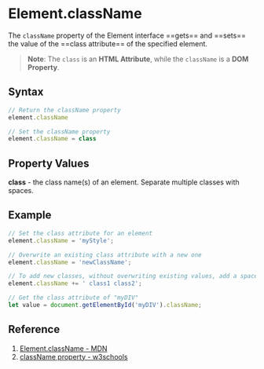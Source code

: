# Element.className

The `className` property of the Element interface ==gets== and ==sets== the value of the ==class attribute== of the specified element.

> **Note**: The `class` is an **HTML Attribute**, while the `className` is a **DOM Property**.

## Syntax

```js
// Return the className property
element.className

// Set the className property
element.className = class
```

## Property Values

**class** - the class name(s) of an element. Separate multiple classes with spaces.

## Example

```js
// Set the class attribute for an element
element.className = 'myStyle';

// Overwrite an existing class attribute with a new one
element.className = 'newClassName';

// To add new classes, without overwriting existing values, add a space and the new classes
element.className += ' class1 class2';

// Get the class attribute of "myDIV"
let value = document.getElementById('myDIV').className;
```

## Reference

1. [Element.className - MDN](https://developer.mozilla.org/en-US/docs/Web/API/Element/className)
2. [className property - w3schools](https://www.w3schools.com/jsref/prop_html_classname.asp)
